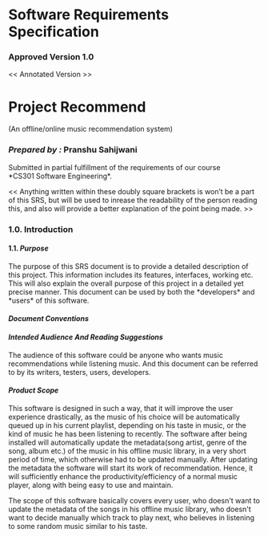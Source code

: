 # Software Requirements Specification

### Approved Version 1.0
<< Annotated Version >><br>

# Project Recommend
(An offline/online music recommendation system)
<br>

### *Prepared by :* __Pranshu Sahijwani__

<p>Submitted in partial fulfillment of the requirements of our course <br> *CS301 Software Engineering*.</p>


<< Anything written within these doubly square brackets is won’t be a part of this SRS, but will be used to inrease the readability of the person reading this, and also will provide a better explanation of the point being made. >>

### 1.0. **Introduction**

#### 1.1. *Purpose*

<p>The purpose of this SRS document is to provide a detailed description of this project.  This information includes its features, interfaces, working etc. This will also explain the overall purpose of this project in a detailed yet precise manner. This document can be used by both the *developers* and *users* of this software.</p>     

#### *Document Conventions*

<p> </p>


#### *Intended Audience And Reading Suggestions*

<p> The audience of this software could be anyone who wants music recommendations while listening music. And this document can be referred to by its writers, testers, users, developers. </p>

#### *Product Scope*

<p> This software is designed in such a way, that it will improve the user experience drastically, as the music of his choice will be automatically queued up in his current playlist, depending on his taste in music, or the kind of music he has been listening to recently. The software after being installed will automatically update the metadata(song artist, genre of the song, album etc.) of the music in his offline music library, in a very short period of time, which otherwise had to be updated manually. After updating the metadata the software will start its work of recommendation. Hence, it will sufficiently enhance the productivity/efficiency of a normal music player, along with being easy to use and maintain.</p>

<p> The scope of this software basically covers every user, who doesn't want to update the metadata of the songs in his offline music library, who doesn't want to decide manually which track to play next, who believes in listening to some random music similar to his taste. </p>
